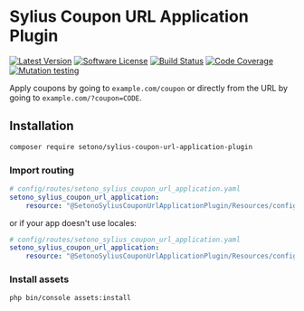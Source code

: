 # Sylius Coupon URL Application Plugin

[![Latest Version][ico-version]][link-packagist]
[![Software License][ico-license]](LICENSE)
[![Build Status][ico-github-actions]][link-github-actions]
[![Code Coverage][ico-code-coverage]][link-code-coverage]
[![Mutation testing][ico-infection]][link-infection]

Apply coupons by going to `example.com/coupon` or directly from the URL by going to
`example.com/?coupon=CODE`.

## Installation

```bash
composer require setono/sylius-coupon-url-application-plugin
```

### Import routing

```yaml
# config/routes/setono_sylius_coupon_url_application.yaml
setono_sylius_coupon_url_application:
    resource: "@SetonoSyliusCouponUrlApplicationPlugin/Resources/config/routes.yaml"
```

or if your app doesn't use locales:

```yaml
# config/routes/setono_sylius_coupon_url_application.yaml
setono_sylius_coupon_url_application:
    resource: "@SetonoSyliusCouponUrlApplicationPlugin/Resources/config/routes_no_locale.yaml"
```

### Install assets

```bash
php bin/console assets:install
```

[ico-version]: https://poser.pugx.org/setono/sylius-coupon-url-application-plugin/v/stable
[ico-license]: https://poser.pugx.org/setono/sylius-coupon-url-application-plugin/license
[ico-github-actions]: https://github.com/Setono/SyliusCouponUrlApplicationPlugin/workflows/build/badge.svg
[ico-code-coverage]: https://codecov.io/gh/Setono/SyliusCouponUrlApplicationPlugin/graph/badge.svg
[ico-infection]: https://img.shields.io/endpoint?style=flat&url=https%3A%2F%2Fbadge-api.stryker-mutator.io%2Fgithub.com%2FSetono%2FSyliusCouponUrlApplicationPlugin%2F2.x

[link-packagist]: https://packagist.org/packages/setono/sylius-coupon-url-application-plugin
[link-github-actions]: https://github.com/Setono/SyliusCouponUrlApplicationPlugin/actions
[link-code-coverage]: https://codecov.io/gh/Setono/SyliusCouponUrlApplicationPlugin
[link-infection]: https://dashboard.stryker-mutator.io/reports/github.com/Setono/SyliusCouponUrlApplicationPlugin/2.x
